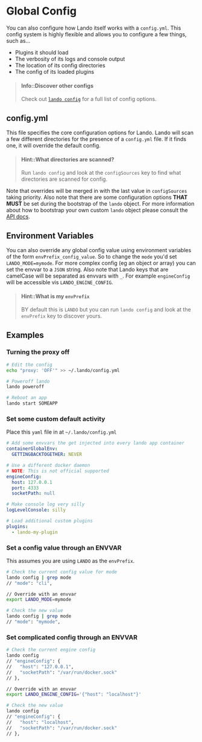 Global Config
=============

You can also configure how Lando itself works with a `config.yml`. This config system is highly flexible and allows you to configure a few things, such as...

*   Plugins it should load
*   The verbosity of its logs and console output
*   The location of its config directories
*   The config of its loaded plugins

> #### Info::Discover other configs
>
> Check out [`lando config`](./../cli/config.md) for a full list of config options.

config.yml
----------

This file specifies the core configuration options for Lando. Lando will scan a few different directories for the presence of a `config.yml` file. If it finds one, it will override the default config.

> #### Hint::What directories are scanned?
>
> Run `lando config` and look at the `configSources` key to find what directories are scanned for config.

Note that overrides will be merged in with the last value in `configSources` taking priority. Also note that there are some configuration options **THAT MUST** be set during the bootstrap of the `lando` object. For more information about how to bootstrap your own custom `lando` object please consult the [API docs](./../api/api.html#lando).

Environment Variables
---------------------

You can also override any global config value using environment variables of the form `envPrefix_config_value`. So to change the `mode` you'd set `LANDO_MODE=mymode`. For more complex config (eg an object or array) you can set the envvar to a `JSON` string. Also note that Lando keys that are camelCase will be separated as envvars with `_`. For example `engineConfig` will be accessible vis `LANDO_ENGINE_CONFIG`.

> #### Hint::What is my `envPrefix`
>
> BY default this is `LANDO` but you can run `lando config` and look at the `envPrefix` key to discover yours.

Examples
--------

### Turning the proxy off

```bash
# Edit the config
echo "proxy: 'OFF'" >> ~/.lando/config.yml

# Poweroff lando
lando poweroff

# Reboot an app
lando start SOMEAPP
```

### Set some custom default activity

Place this `yaml` file in at `~/.lando/config.yml`

```yaml
# Add some envvars the get injected into every lando app container
containerGlobalEnv:
  GETTINGBACKTOGETHER: NEVER

# Use a different docker daemon
# NOTE: This is not official supported
engineConfig:
  host: 127.0.0.1
  port: 4333
  socketPath: null

# Make console log very silly
logLevelConsole: silly

# Load additional custom plugins
plugins:
  - lando-my-plugin
```

### Set a config value through an ENVVAR

This assumes you are using `LANDO` as the `envPrefix`.

```bash
# Check the current config value for mode
lando config | grep mode
// "mode": "cli",

// Override with an envvar
export LANDO_MODE=mymode

# Check the new value
lando config | grep mode
// "mode": "mymode",
```

### Set complicated config through an ENVVAR

```bash
# Check the current engine config
lando config
// "engineConfig": {
//   "host": "127.0.0.1",
//   "socketPath": "/var/run/docker.sock"
// },

// Override with an envvar
export LANDO_ENGINE_CONFIG='{"host": "localhost"}'

# Check the new value
lando config
// "engineConfig": {
//   "host": "localhost",
//   "socketPath": "/var/run/docker.sock"
// },
```
